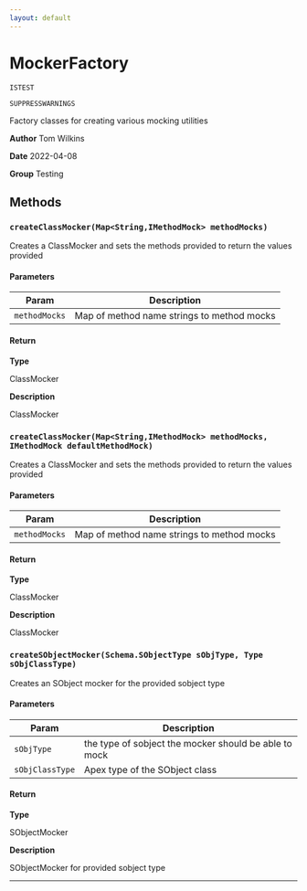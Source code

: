 ```yaml
---
layout: default
---
```

# MockerFactory

`ISTEST`

`SUPPRESSWARNINGS`

Factory classes for creating various mocking utilities


**Author** Tom Wilkins


**Date** 2022-04-08


**Group** Testing

## Methods
### `createClassMocker(Map<String,IMethodMock> methodMocks)`

Creates a ClassMocker and sets the methods provided to return the values provided

#### Parameters
|Param|Description|
|---|---|
|`methodMocks`|Map of method name strings to method mocks|

#### Return

**Type**

ClassMocker

**Description**

ClassMocker

### `createClassMocker(Map<String,IMethodMock> methodMocks, IMethodMock defaultMethodMock)`

Creates a ClassMocker and sets the methods provided to return the values provided

#### Parameters
|Param|Description|
|---|---|
|`methodMocks`|Map of method name strings to method mocks|

#### Return

**Type**

ClassMocker

**Description**

ClassMocker

### `createSObjectMocker(Schema.SObjectType sObjType, Type sObjClassType)`

Creates an SObject mocker for the provided sobject type

#### Parameters
|Param|Description|
|---|---|
|`sObjType`|the type of sobject the mocker should be able to mock|
|`sObjClassType`|Apex type of the SObject class|

#### Return

**Type**

SObjectMocker

**Description**

SObjectMocker for provided sobject type

---
